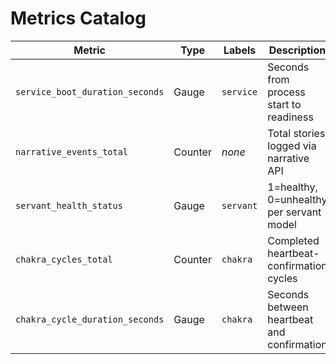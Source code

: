 # Metrics Catalog

| Metric | Type | Labels | Description | Dashboard |
| --- | --- | --- | --- | --- |
| `service_boot_duration_seconds` | Gauge | `service` | Seconds from process start to readiness | Startup overview |
| `narrative_events_total` | Counter | _none_ | Total stories logged via narrative API | Narrative throughput |
| `servant_health_status` | Gauge | `servant` | 1=healthy, 0=unhealthy per servant model | Servant health |
| `chakra_cycles_total` | Counter | `chakra` | Completed heartbeat-confirmation cycles | Chakra Pulse |
| `chakra_cycle_duration_seconds` | Gauge | `chakra` | Seconds between heartbeat and confirmation | Chakra Pulse |

